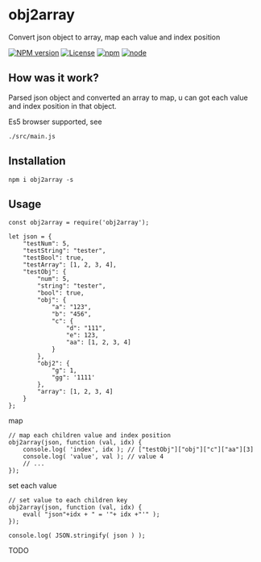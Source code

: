 # obj2array
Convert json object to array, map each value and index position

[![NPM version](https://img.shields.io/npm/v/obj2array.svg)](https://www.npmjs.com/package/obj2array)
[![License](https://img.shields.io/badge/License-MIT-brightgreen.svg)](https://opensource.org/licenses/MIT)
[![npm](https://img.shields.io/npm/dt/obj2array.svg)](https://www.npmjs.com/package/obj2array)
[![node](https://img.shields.io/node/v/obj2array.svg)](https://nodejs.org/en/download/)

## How was it work?
Parsed json object and converted an array to map, u can got each value and index position in that object.

Es5 browser supported, see
``` 
./src/main.js
``` 


## Installation

``` 
npm i obj2array -s
``` 

## Usage

``` 
const obj2array = require('obj2array');

let json = {
    "testNum": 5,
    "testString": "tester",
    "testBool": true,
    "testArray": [1, 2, 3, 4],
    "testObj": {
        "num": 5,
        "string": "tester",
        "bool": true,
        "obj": {
            "a": "123",
            "b": "456",
            "c": {
                "d": "111",
                "e": 123,
                "aa": [1, 2, 3, 4]
            }
        },
        "obj2": {
            "g": 1,
            "gg": '1111'
        },
        "array": [1, 2, 3, 4]
    }
};

``` 

map

``` 
// map each children value and index position
obj2array(json, function (val, idx) {
    console.log( 'index', idx ); // ["testObj"]["obj"]["c"]["aa"][3]
    console.log( 'value', val ); // value 4
    // ...
});

``` 

set each value
``` 
// set value to each children key
obj2array(json, function (val, idx) {
    eval( "json"+idx + " = '"+ idx +"'" );
});

console.log( JSON.stringify( json ) );
``` 



TODO